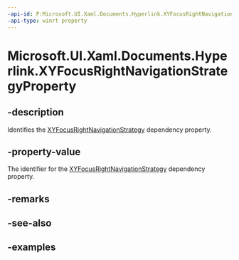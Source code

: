 ```yaml
---
-api-id: P:Microsoft.UI.Xaml.Documents.Hyperlink.XYFocusRightNavigationStrategyProperty
-api-type: winrt property
---
```


<!-- Property syntax.
public DependencyProperty XYFocusRightNavigationStrategyProperty { get; }
-->

# Microsoft.UI.Xaml.Documents.Hyperlink.XYFocusRightNavigationStrategyProperty

## -description
Identifies the [XYFocusRightNavigationStrategy](hyperlink_xyfocusrightnavigationstrategy.md) dependency property.

## -property-value
The identifier for the [XYFocusRightNavigationStrategy](hyperlink_xyfocusrightnavigationstrategy.md) dependency property.

## -remarks

## -see-also

## -examples

